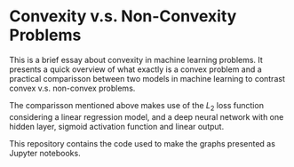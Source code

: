 # Convexity v.s. Non-Convexity Problems

This is a brief essay about convexity in machine learning problems. It presents a quick overview of what exactly is a convex problem and a practical comparisson between two models in machine learning to contrast convex v.s. non-convex problems.

The comparisson mentioned above makes use of the $L_2$ loss function considering a linear regression model, and a deep neural network with one hidden layer, sigmoid activation function and linear output.

This repository contains the code used to make the graphs presented as Jupyter notebooks.
